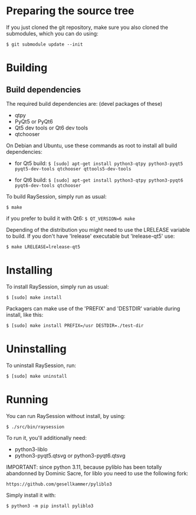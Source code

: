# Preparing the source tree

If you just cloned the git repository, make sure you also
cloned the submodules, which you can do using:

`$ git submodule update --init`

# Building

## Build dependencies

The required build dependencies are: (devel packages of these)

 - qtpy
 - PyQt5 or PyQt6
 - Qt5 dev tools or Qt6 dev tools
 - qtchooser

On Debian and Ubuntu, use these commands as root to install all build
dependencies:

- for Qt5 build:
`$ [sudo] apt-get install python3-qtpy python3-pyqt5 pyqt5-dev-tools qtchooser qttools5-dev-tools`

- for Qt6 build:
`$ [sudo] apt-get install python3-qtpy python3-pyqt6 pyqt6-dev-tools qtchooser`

To build RaySession, simply run as usual:

`$ make`

if you prefer to build it with Qt6:
`$ QT_VERSION=6 make`

Depending of the distribution you might need to use the LRELEASE variable
to build.  If you don't have 'lrelease' executable but 'lrelease-qt5' use:

`$ make LRELEASE=lrelease-qt5`

# Installing

To install RaySession, simply run as usual:

`$ [sudo] make install`

Packagers can make use of the 'PREFIX' and 'DESTDIR' variable during install,
like this:

`$ [sudo] make install PREFIX=/usr DESTDIR=./test-dir`

# Uninstalling

To uninstall RaySession, run:

`$ [sudo] make uninstall`

# Running

You can run RaySession without install, by using:

`$ ./src/bin/raysession`

To run it, you'll additionally need:

   - python3-liblo
   - python3-pyqt5.qtsvg or python3-pyqt6.qtsvg


IMPORTANT: since python 3.11, because pyliblo has been totally abandonned
by Dominic Sacre, for liblo you need to use the following fork:

    https://github.com/gesellkammer/pyliblo3

Simply install it with:

`$ python3 -m pip install pyliblo3`
